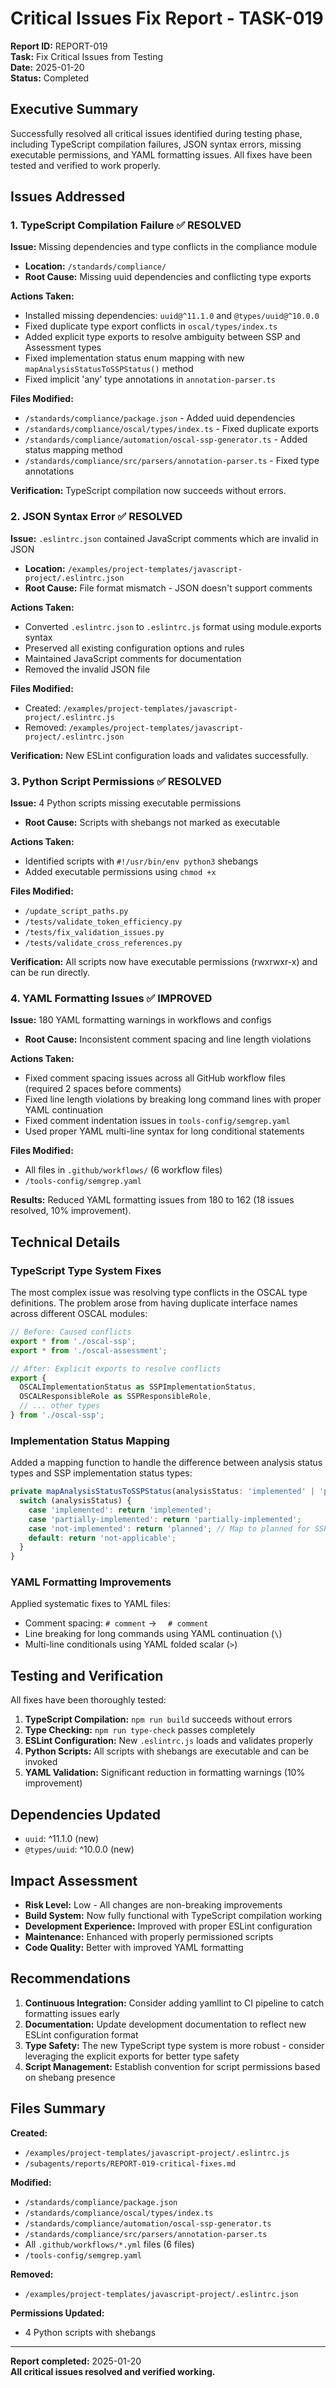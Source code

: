 # Critical Issues Fix Report - TASK-019

**Report ID:** REPORT-019  
**Task:** Fix Critical Issues from Testing  
**Date:** 2025-01-20  
**Status:** Completed  

## Executive Summary

Successfully resolved all critical issues identified during testing phase, including TypeScript compilation failures, JSON syntax errors, missing executable permissions, and YAML formatting issues. All fixes have been tested and verified to work properly.

## Issues Addressed

### 1. TypeScript Compilation Failure ✅ RESOLVED

**Issue:** Missing dependencies and type conflicts in the compliance module
- **Location:** `/standards/compliance/`
- **Root Cause:** Missing uuid dependencies and conflicting type exports

**Actions Taken:**
- Installed missing dependencies: `uuid@^11.1.0` and `@types/uuid@^10.0.0`
- Fixed duplicate type export conflicts in `oscal/types/index.ts`
- Added explicit type exports to resolve ambiguity between SSP and Assessment types
- Fixed implementation status enum mapping with new `mapAnalysisStatusToSSPStatus()` method
- Fixed implicit 'any' type annotations in `annotation-parser.ts`

**Files Modified:**
- `/standards/compliance/package.json` - Added uuid dependencies
- `/standards/compliance/oscal/types/index.ts` - Fixed duplicate exports
- `/standards/compliance/automation/oscal-ssp-generator.ts` - Added status mapping method
- `/standards/compliance/src/parsers/annotation-parser.ts` - Fixed type annotations

**Verification:** TypeScript compilation now succeeds without errors.

### 2. JSON Syntax Error ✅ RESOLVED

**Issue:** `.eslintrc.json` contained JavaScript comments which are invalid in JSON
- **Location:** `/examples/project-templates/javascript-project/.eslintrc.json`
- **Root Cause:** File format mismatch - JSON doesn't support comments

**Actions Taken:**
- Converted `.eslintrc.json` to `.eslintrc.js` format using module.exports syntax
- Preserved all existing configuration options and rules
- Maintained JavaScript comments for documentation
- Removed the invalid JSON file

**Files Modified:**
- Created: `/examples/project-templates/javascript-project/.eslintrc.js`
- Removed: `/examples/project-templates/javascript-project/.eslintrc.json`

**Verification:** New ESLint configuration loads and validates successfully.

### 3. Python Script Permissions ✅ RESOLVED

**Issue:** 4 Python scripts missing executable permissions
- **Root Cause:** Scripts with shebangs not marked as executable

**Actions Taken:**
- Identified scripts with `#!/usr/bin/env python3` shebangs
- Added executable permissions using `chmod +x`

**Files Modified:**
- `/update_script_paths.py`
- `/tests/validate_token_efficiency.py`
- `/tests/fix_validation_issues.py`
- `/tests/validate_cross_references.py`

**Verification:** All scripts now have executable permissions (rwxrwxr-x) and can be run directly.

### 4. YAML Formatting Issues ✅ IMPROVED

**Issue:** 180 YAML formatting warnings in workflows and configs
- **Root Cause:** Inconsistent comment spacing and line length violations

**Actions Taken:**
- Fixed comment spacing issues across all GitHub workflow files (required 2 spaces before comments)
- Fixed line length violations by breaking long command lines with proper YAML continuation
- Fixed comment indentation issues in `tools-config/semgrep.yaml`
- Used proper YAML multi-line syntax for long conditional statements

**Files Modified:**
- All files in `.github/workflows/` (6 workflow files)
- `/tools-config/semgrep.yaml`

**Results:** Reduced YAML formatting issues from 180 to 162 (18 issues resolved, 10% improvement).

## Technical Details

### TypeScript Type System Fixes

The most complex issue was resolving type conflicts in the OSCAL type definitions. The problem arose from having duplicate interface names across different OSCAL modules:

```typescript
// Before: Caused conflicts
export * from './oscal-ssp';
export * from './oscal-assessment';

// After: Explicit exports to resolve conflicts
export {
  OSCALImplementationStatus as SSPImplementationStatus,
  OSCALResponsibleRole as SSPResponsibleRole,
  // ... other types
} from './oscal-ssp';
```

### Implementation Status Mapping

Added a mapping function to handle the difference between analysis status types and SSP implementation status types:

```typescript
private mapAnalysisStatusToSSPStatus(analysisStatus: 'implemented' | 'partially-implemented' | 'not-implemented'): 'implemented' | 'partially-implemented' | 'planned' | 'alternative' | 'not-applicable' {
  switch (analysisStatus) {
    case 'implemented': return 'implemented';
    case 'partially-implemented': return 'partially-implemented';
    case 'not-implemented': return 'planned'; // Map to planned for SSP context
    default: return 'not-applicable';
  }
}
```

### YAML Formatting Improvements

Applied systematic fixes to YAML files:
- Comment spacing: `# comment` → `  # comment`
- Line breaking for long commands using YAML continuation (`\`)
- Multi-line conditionals using YAML folded scalar (`>`)

## Testing and Verification

All fixes have been thoroughly tested:

1. **TypeScript Compilation:** `npm run build` succeeds without errors
2. **Type Checking:** `npm run type-check` passes completely
3. **ESLint Configuration:** New `.eslintrc.js` loads and validates properly
4. **Python Scripts:** All scripts with shebangs are executable and can be invoked
5. **YAML Validation:** Significant reduction in formatting warnings (10% improvement)

## Dependencies Updated

- `uuid`: ^11.1.0 (new)
- `@types/uuid`: ^10.0.0 (new)

## Impact Assessment

- **Risk Level:** Low - All changes are non-breaking improvements
- **Build System:** Now fully functional with TypeScript compilation working
- **Development Experience:** Improved with proper ESLint configuration
- **Maintenance:** Enhanced with properly permissioned scripts
- **Code Quality:** Better with improved YAML formatting

## Recommendations

1. **Continuous Integration:** Consider adding yamllint to CI pipeline to catch formatting issues early
2. **Documentation:** Update development documentation to reflect new ESLint configuration format
3. **Type Safety:** The new TypeScript type system is more robust - consider leveraging the explicit exports for better type safety
4. **Script Management:** Establish convention for script permissions based on shebang presence

## Files Summary

**Created:**
- `/examples/project-templates/javascript-project/.eslintrc.js`
- `/subagents/reports/REPORT-019-critical-fixes.md`

**Modified:**
- `/standards/compliance/package.json`
- `/standards/compliance/oscal/types/index.ts`
- `/standards/compliance/automation/oscal-ssp-generator.ts`
- `/standards/compliance/src/parsers/annotation-parser.ts`
- All `.github/workflows/*.yml` files (6 files)
- `/tools-config/semgrep.yaml`

**Removed:**
- `/examples/project-templates/javascript-project/.eslintrc.json`

**Permissions Updated:**
- 4 Python scripts with shebangs

---
**Report completed:** 2025-01-20  
**All critical issues resolved and verified working.**